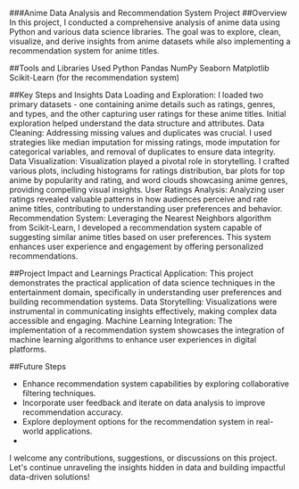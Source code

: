 ###Anime Data Analysis and Recommendation System Project
##Overview
In this project, I conducted a comprehensive analysis of anime data using Python and various data science libraries. The goal was to explore, clean, visualize, and derive insights from anime datasets while also implementing a recommendation system for anime titles.

##Tools and Libraries Used
Python
Pandas
NumPy
Seaborn
Matplotlib
Scikit-Learn (for the recommendation system)

##Key Steps and Insights
Data Loading and Exploration: I loaded two primary datasets - one containing anime details such as ratings, genres, and types, and the other capturing user ratings for these anime titles. Initial exploration helped understand the data structure and attributes.
Data Cleaning: Addressing missing values and duplicates was crucial. I used strategies like median imputation for missing ratings, mode imputation for categorical variables, and removal of duplicates to ensure data integrity.
Data Visualization: Visualization played a pivotal role in storytelling. I crafted various plots, including histograms for ratings distribution, bar plots for top anime by popularity and rating, and word clouds showcasing anime genres, providing compelling visual insights.
User Ratings Analysis: Analyzing user ratings revealed valuable patterns in how audiences perceive and rate anime titles, contributing to understanding user preferences and behavior.
Recommendation System: Leveraging the Nearest Neighbors algorithm from Scikit-Learn, I developed a recommendation system capable of suggesting similar anime titles based on user preferences. This system enhances user experience and engagement by offering personalized recommendations.

##Project Impact and Learnings
Practical Application: This project demonstrates the practical application of data science techniques in the entertainment domain, specifically in understanding user preferences and building recommendation systems.
Data Storytelling: Visualizations were instrumental in communicating insights effectively, making complex data accessible and engaging.
Machine Learning Integration: The implementation of a recommendation system showcases the integration of machine learning algorithms to enhance user experiences in digital platforms.

##Future Steps
- Enhance recommendation system capabilities by exploring collaborative filtering techniques.
- Incorporate user feedback and iterate on data analysis to improve recommendation accuracy.
- Explore deployment options for the recommendation system in real-world applications.
- 
I welcome any contributions, suggestions, or discussions on this project. Let's continue unraveling the insights hidden in data and building impactful data-driven solutions!

